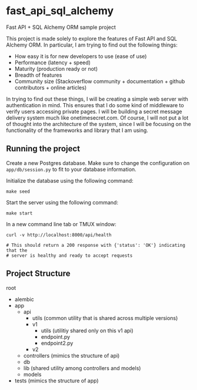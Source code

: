 # fast_api_sql_alchemy
Fast API + SQL Alchemy ORM sample project

This project is made solely to explore the features of Fast API and SQL Alchemy
ORM. In particular, I am trying to find out the following things:

- How easy it is for new developers to use (ease of use)
- Performance (latency + speed)
- Maturity (production ready or not)
- Breadth of features
- Community size (Stackoverflow community + documentation + github
  contributors + online articles)

In trying to find out these things, I will be creating a simple web server with
authentication in mind. This ensures that I do some kind of middleware to verify
users accessing private pages. I will be building a secret message delivery
system much like onetimesecret.com. Of course, I will not put a lot of thought
into the architecture of the system, since I will be focusing on the
functionality of the frameworks and library that I am using.

## Running the project

Create a new Postgres database. Make sure to change the configuration on
`app/db/session.py` to fit to your database information.

Initialize the database using the following command:

```
make seed
```

Start the server using the following command:

```
make start
```

In a new command line tab or TMUX window:

```
curl -v http://localhost:8000/api/health

# This should return a 200 response with {'status': 'OK'} indicating that the
# server is healthy and ready to accept requests
```

## Project Structure

root
  - alembic
  - app
    - api
      - utils (common utility that is shared across multiple versions)
      - v1
        - utils (utilitiy shared only on this v1 api)
        - endpoint.py
        - endpoint2.py
      - v2
    - controllers (mimics the structure of api)
    - db
    - lib (shared utility among controllers and models)
    - models
  - tests (mimics the structure of app)
